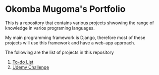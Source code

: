 # Okomba Mugoma's Portfolio
This is a repository that contains various projects shwowing the range of knowledge in varios programing languages.

My main programming framework is Django, therefore most of these projects will use this framework and have a web-app approach.

The following are the list of projects in this repository

1. [To-do List](https://github.com/mugoma/portfolio/tree/main/to_do_list)
2. [Udemy Challenge](https://github.com/mugoma/udemy_challenge)
<!--2. <!--[Alt Cryptocurrency](https://github.com/mugoma/portfolio/tree/main/alt_cryptocurrency)-->
